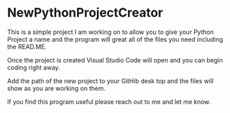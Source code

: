 # NewPythonProjectCreator


This is a simple project I am working on to allow you to give your Python Project a name and the program will great all of the files you need including the READ.ME.

Once the project is created Visual Studio Code will open and you can begin coding right away.

Add the path of the new project to your GitHib desk top and the files will show as you are working on them. 

If you find this program useful please reach out to me and let me know.


